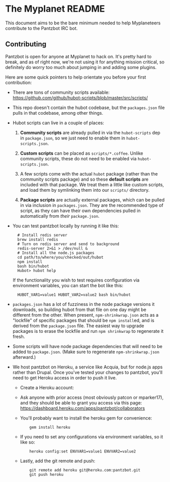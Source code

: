 The Myplanet README
===================

This document aims to be the bare minimum needed to help
Myplaneteers contribute to the Pantzbot IRC bot.

Contributing
------------

Pantzbot is open for anyone at Myplanet to hack on. It's pretty hard to
break, and as of right now, we're not using it for anything mission
critical, so definitely do worry too much about jumping in and adding
some plugins.

Here are some quick pointers to help orientate you before your first
contribution:

- There are tons of community scripts available:
  https://github.com/github/hubot-scripts/blob/master/src/scripts/

- This repo doesn't contain the hubot codebase, but the `packages.json`
file pulls in that codebase, among other things.

- Hubot scripts can live in a couple of places:

  1. **Community scripts** are already pulled in via the `hubot-scripts` dep
    in `package.json`, so we just need to enable them in
    `hubot-scripts.json`.

  2. **Custom scripts** can be placed as `scripts/*.coffee`. Unlike community
    scripts, these do not need to be enabled via `hubot-scripts.json`.

  3. A few scripts come with the actual `hubot` package (rather than the
    community scripts package) and so these **default scripts** are
    included with that package.  We treat them a little like custom scripts,
    and load them by symlinking them into our `scripts/` directory.

  4. **Package scripts** are actually external packages, which can be
    pulled in via inclusion in `packages.json`. They are the
    recommended type of script, as they can have their own dependencies
    pulled in automatically from *their* `package.json`.

- You can test pantzbot locally by running it like this:

        # Install redis server
        brew install redis
        # Turn on redis server and send to background
        redis-server 2>&1 > /dev/null &
        # Install all the node.js packages
        cd path/to/where/you/checked/out/hubot
        npm install
        bash bin/hubot
        Hubot> hubot help

  If the functionality you wish to test requires configuration via
environment variables, you can start the bot like this:

        HUBOT_VAR1=value1 HUBOT_VAR2=value2 bash bin/hubot

- `packages.json` has a lot of fuzziness in the node package versions it
downloads, so building hubot from that file on one day might be
different from the other. When present, `npm-shrinkwrap.json` acts as a
"lockfile" of specific packages that should be `npm install`ed, and is
derived from the `package.json` file.  The easiest way to upgrade
packages is to erase the lockfile and run `npm shrinkwrap` to regenerate
it fresh.

- Some scripts will have node package dependencies that will need to be
added to `package.json`. (Make sure to regenerate `npm-shrinkwrap.json`
afterward.)

- We host pantzbot on Heroku, a service like Acquia, but for
  node.js apps rather than Drupal. Once you've tested your changes to
pantzbot, you'll need to get Heroku access in order to push it live.
  - Create a Heroku account:
  - Ask anyone with prior access (most obviously patcon or mparker17),
    and they should be able to grant you access via this page:
https://dashboard.heroku.com/apps/pantzbot/collaborators
  - You'll probably want to install the heroku gem for convenience:

            gem install heroku

  - If you need to set any configurations via environment variables, so
    it like so:

            heroku config:set ENVVAR1=value1 ENVVAR2=value2

  - Lastly, add the git remote and push:

            git remote add heroku git@heroku.com:pantzbot.git
            git push heroku
